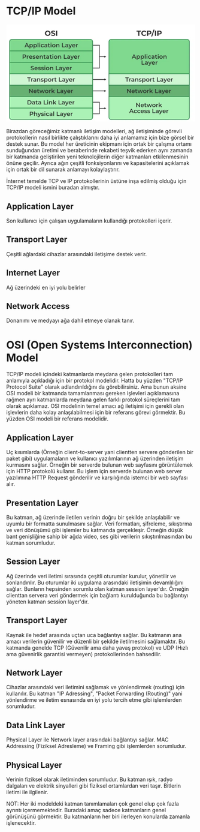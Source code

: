 # TCP/IP Model

![Image](images/tcpıposimodel.png)


Birazdan göreceğimiz katmanlı iletişim modelleri, ağ iletişiminde görevli protokollerin nasıl birlikte çalıştıklarını daha iyi anlamamız için bize görsel bir destek sunar. Bu model her üreticinin ekipmanı için ortak bir çalışma ortamı sunduğundan üretimi ve beraberinde rekabeti teşvik ederken aynı zamanda bir katmanda geliştirilen yeni teknolojilerin diğer katmanları etkilenmesinin önüne geçilir. Ayrıca ağın çeşitli fonksiyonlarını ve kapasitelerini açıklamak için ortak bir dil sunarak anlamayı kolaylaştırır.

İnternet temelde TCP ve IP protokollerinin üstüne inşa edilmiş olduğu için TCP/IP modeli ismini buradan almıştır.


## Application Layer  
Son kullanıcı için çalışan uygulamaların kullandığı protokolleri içerir.

## Transport Layer
Çeşitli ağlardaki cihazlar arasındaki iletişime destek verir.

## Internet Layer
Ağ üzerindeki en iyi yolu belirler

## Network Access
Donanımı ve medyayı ağa dahil etmeye olanak tanır.

# OSI (Open Systems Interconnection) Model

TCP/IP modeli içindeki katmanlarda meydana gelen protokolleri tam anlamıyla açıkladığı için bir protokol modelidir. Hatta bu yüzden "TCP/IP Protocol Suite" olarak adlandırıldığını da görebilirsiniz. Ama bunun aksine OSI modeli bir katmanda tamamlanması gereken işlevleri açıklamasına rağmen ayrı katmanlarda meydana gelen farklı protokol süreçlerini tam olarak açıklamaz. OSI modelinin temel amacı ağ iletişimi için gerekli olan işlevlerin daha kolay anlaşılabilmesi için bir referans görevi görmektir. Bu yüzden OSI modeli bir referans modelidir.

## Application Layer 
Uç kısımlarda (Örneğin client-to-server yani clientten servere gönderilen bir paket gibi) uygulamaların ve kullanıcı yazılımlarının ağ üzerinden iletişim kurmasını sağlar. Örneğin bir serverde bulunan web sayfasını görüntülemek için HTTP protokolü kullanır. Bu işlem için serverde bulunan web server yazılımına HTTP Request gönderilir ve karşılığında istemci bir web sayfası alır.

## Presentation Layer
Bu katman, ağ üzerinde iletilen verinin doğru bir şekilde anlaşılabilir ve uyumlu bir formatta sunulmasını sağlar. Veri formatları, şifreleme, sıkıştırma ve veri dönüşümü gibi işlemler bu katmanda gerçekleşir. Örneğin düşük bant genişliğine sahip bir ağda video, ses gibi verilerin sıkıştırılmasından bu katman sorumludur.

## Session Layer
Ağ üzerinde veri iletimi sırasında çeşitli oturumlar kurulur, yönetilir ve sonlandırılır. Bu oturumlar iki uygulama arasındaki iletişimin devamlılığını sağlar. Bunların hepsinden sorumlu olan katman session layer'dır. Örneğin clienttan servera veri göndermek için bağlantı kurulduğunda bu bağlantıyı yöneten katman session layer'dır.

## Transport Layer
Kaynak ile hedef arasında uçtan uca bağlantıyı sağlar. Bu katmanın ana amacı verilerin güvenilir ve düzenli bir şekilde iletilmesini sağlamaktır. Bu katmanda genelde TCP (Güvenilir ama daha yavaş protokol) ve UDP (Hızlı ama güvenirlik garantisi vermeyen) protokollerinden bahsedilir.

## Network Layer
Cihazlar arasındaki veri iletimini sağlamak ve yönlendirmek (routing) için kullanılır. Bu katman "IP Adressing", "Packet Forwarding (Routing)" yani yönlendirme ve iletim esnasında en iyi yolu tercih etme gibi işlemlerden sorumludur.

## Data Link Layer
Physical Layer ile Network layer arasındaki bağlantıyı sağlar. MAC Addressing (Fiziksel Adresleme) ve Framing gibi işlemlerden sorumludur. 

## Physical Layer
Verinin fiziksel olarak iletiminden sorumludur. Bu katman ışık, radyo dalgaları ve elektrik sinyalleri gibi fiziksel ortamlardan veri taşır. Bitlerin iletimi ile ilgilenir.


NOT: Her iki modeldeki katman tanımlamaları çok genel olup çok fazla ayrıntı içermemektedir. Buradaki amaç sadece katmanların genel görünüşünü görmektir. Bu katmanların her biri ilerleyen konularda zamanla işlenecektir.
















